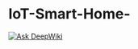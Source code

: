 # IoT-Smart-Home-
[![Ask DeepWiki](https://deepwiki.com/badge.svg)](https://deepwiki.com/Abdelhamid108/IoT-Smart-Home-)
